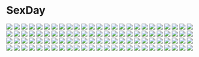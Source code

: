 # SexDay
![](https://konachan.com/jpeg/b5c62f5d5810d079d4e91ea736000581/Konachan.com%20-%2043174%20anus%20ass%20bed%20blush%20game_cg%20magus_tale%20nopan%20pink_eyes%20pussy%20skirt%20stockings%20tenmaso%20thighhighs%20twins%20twintails%20uncensored%20wet%20whirlpool%20yuri.jpg)
![](https://konachan.com/image/68c1981afea43e55f512ea44f09540f3/Konachan.com%20-%20156248%20car%20clouds%20landscape%20mogumo%20nobody%20original%20scenic%20sky%20sunset.jpg)
![](https://konachan.com/jpeg/037b2dfa4e88e0ff3f2b0cb031914fe3/Konachan.com%20-%20142840%20bed%20blush%20breasts%20fujimori_yuu%20game_cg%20nipples%20open_shirt%20purple_eyes%20purple_hair%20pussy%20spread_legs%20spread_pussy%20uncensored%20yuuki_hagure.jpg)
![](https://konachan.com/jpeg/da8aa12043e6b7e3cd3f194993134aec/Konachan.com%20-%20164788%20accela%20breast_grab%20breasts%20censored%20game_cg%20reminiscence%20sex%20tigre_soft%20tomose_shunsaku.jpg)
![](https://konachan.com/image/380948f69e6d6b81a5b8df265cc9e111/Konachan.com%20-%2032258%20kimura_kaere%20sayonara_zetsubou_sensei%20usui_kagero.jpg)
![](https://konachan.com/jpeg/d61e1395ac48713e48009bcb9d5e1d62/Konachan.com%20-%20251238%20alice_margatroid%20aqua_eyes%20blonde_hair%20blush%20doll%20hourai%20mage%20nasuno_chiyo%20pantyhose%20shanghai_doll%20short_hair%20sword%20tie%20touhou%20watermark%20weapon.jpg)
![](https://konachan.com/image/64abfd3a030cd6121c9775cb36d9b37a/Konachan.com%20-%2058774%20black%20black_rock_shooter%20chan%C3%97co%20close%20kuroi_mato.jpg)
![](https://konachan.com/image/1d94ac16a699d0f20ef49fa65b160bdd/Konachan.com%20-%2044406%20abhar%20ass%20barefoot%20bed%20blush%20brown_hair%20long_hair%20misaki_kurehito%20nakano_hinata%20no_bra%20pajamas%20panties%20shirt_lift%20sleeping%20underboob%20underwear.jpg)
![](https://konachan.com/image/6bfe3ff2872c6ea8360c953165010e79/Konachan.com%20-%20291874%20animal_ears%20anthropomorphism%20ass%20atago_%28azur_lane%29%20ayanami_%28azur_lane%29%20azur_lane%20bloomers%20cheerleader%20foxgirl%20group%20gym_uniform%20koflif%20thighhighs.jpg)
![](https://konachan.com/jpeg/c9dcd04b64951dbccfcf92b59bd7b16f/Konachan.com%20-%2041919%20kyouran_kazoku_nikki.jpg)
![](https://konachan.com/image/7eae2a97749dcf8b9d9d0e2d1731a523/Konachan.com%20-%2022472%202girls%20animal_ears%20bunny%20bunnygirl%20candy%20headband%20kanon%20kawasumi_mai%20key%20kurata_sayuri%20loli%20megami%20scan%20teddy_bear%20visualart.jpg)
![](https://konachan.com/jpeg/0f0a2690c827f4bade5447db81b230f7/Konachan.com%20-%20304121%20apron%20ayase_hazuki%20blue_eyes%20blush%20brown_hair%20food%20game_cg%20hachimitsu_soft%20hat%20icing_-love_coating-%20long_hair%20ponytail%20takasaki_akiho.jpg)
![](https://konachan.com/jpeg/3ceba3792b1ed77eb0a974248fdc98d7/Konachan.com%20-%20266411%20blue_hair%20blush%20bow%20brown_eyes%20brown_hair%20green_eyes%20kurosawa_ruby%20pink_eyes%20red_hair%20school_uniform%20short_hair%20sudach_koppe%20tsushima_yoshiko.jpg)
![](https://konachan.com/jpeg/4b636acd8468154ee202d9ed1c7ecbc5/Konachan.com%20-%2092511%20brown_eyes%20brown_hair%20loli%20thighhighs%20to_love_ru%20vector%20yuuki_mikan%20zettai_ryouiki.jpg)
![](https://konachan.com/jpeg/f33350d44ad947879a15433a82d3f3be/Konachan.com%20-%20267381%20ariella_lu%20black_hair%20blonde_hair%20blush%20book%20bow%20brown_hair%20firill_crest%20green_eyes%20headband%20korie_riko%20ponytail%20purple_eyes%20purple_hair%20short_hair.jpg)
![](https://konachan.com/image/5cba480634c0610ae6ff15dc45962794/Konachan.com%20-%20298603%20animal_ears%20blonde_hair%20blush%20cat_smile%20gloves%20green_eyes%20knife%20natori_youkai%20original%20short_hair%20thighhighs.jpg)
![](https://konachan.com/image/d61197d18277c57323cda9c37f2904a2/Konachan.com%20-%20200675%20blonde_hair%20claymore%20clouds%20leo_chuang%20long_hair%20realistic%20sideboob%20sky%20sword%20teresa%20weapon%20wings%20yellow_eyes.jpg)
![](https://konachan.com/image/ed949d2daeff9ff70f107e464227caab/Konachan.com%20-%20305911%20aliasing%20bed%20blush%20breasts%20cleavage%20fate_grand_order%20fate_%28series%29%20jjeono%20mash_kyrielight%20purple_eyes%20purple_hair%20short_hair.jpg)
![](https://konachan.com/jpeg/e1bddd34ecbd8af69adcfe38a58c1d64/Konachan.com%20-%20124001%20blue_eyes%20breasts%20censored%20fang%20footjob%20game_cg%20long_hair%20nipples%20omega_star%20open_shirt%20penis%20pussy%20thighhighs%20twintails%20vampire%20white_hair.jpg)
![](https://konachan.com/image/33e3c2fbe9ca075784f37c8de1b7a080/Konachan.com%20-%2082960%20bunnygirl%20dress%20inaba_tewi%20red_eyes%20sugiyuu%20thighhighs%20touhou.jpg)
![](https://konachan.com/image/9342c062825818189b4b33c78e87ede8/Konachan.com%20-%2033295%20bikini%20swimsuit%20tagme.jpg)
![](https://konachan.com/image/7d401ad86aaaa96d1836a2fc7993b215/Konachan.com%20-%20249769%20aisora%20aliasing%20boots%20hatsune_miku%20leek%20long_hair%20skirt%20thighhighs%20tie%20twintails%20vocaloid.jpg)
![](https://konachan.com/jpeg/e37556b51af919b9619a3f20829c9956/Konachan.com%20-%20187549%20akakitsu%20anthropomorphism%20kantai_collection%20midway_hime.jpg)
![](https://konachan.com/image/853d7c29a97c96a80d08f111a5f6da27/Konachan.com%20-%2044418%20doll%20rozen_maiden%20suigintou.jpg)
![](https://konachan.com/image/7490509914ce948b982b1bc01adb5694/Konachan.com%20-%20200668%20barefoot%20black_hair%20blue_eyes%20braids%20breasts%20cleavage%20dress%20gray_hair%20group%20kurata_yui%20long_hair%20male%20pink_hair%20red_hair%20scan%20short_hair%20sideboob%20suit.jpg)
![](https://konachan.com/image/7077e88d2d1356eba0849fe9cc5ba153/Konachan.com%20-%20100359%20akemi_homura%20kaname_madoka%20kyuubee%20mahou_shoujo_madoka_magica%20miki_sayaka%20sakura_kyouko%20tomoe_mami%20yuunagi_yuu.jpg)
![](https://konachan.com/image/a251ac38565c022d26d12fd9cf612998/Konachan.com%20-%2022740%20shakugan_no_shana%20shana.jpg)
![](https://konachan.com/image/5126d1d87710b42bc2dd590ec6d0725e/Konachan.com%20-%20200138%20apron%20aqua_eyes%20blush%20bow%20braids%20cura%20fang%20gloves%20hachiroku%20hat%20loli%20long_hair%20lose%20maitetsu%20pink_hair%20red_eyes%20red_hair%20shorts%20socks%20uniform.jpg)
![](https://konachan.com/jpeg/9aca31342e628d33b47fc343f981517a/Konachan.com%20-%20277469%20black_hair%20brown_hair%20dress%20gray_hair%20group%20hari611%20hug%20kneehighs%20long_hair%20mitake_ran%20pink_eyes%20pink_hair%20purple_eyes%20ribbons%20short_hair%20skirt%20wink.jpg)
![](https://konachan.com/jpeg/db17f3f01e71719ab342082f00c1087b/Konachan.com%20-%20216531%20aqua_eyes%20cat_smile%20chibi%20erich%20hatsune_miku%20headphones%20hoodie%20long_hair%20necklace%20purple_eyes%20skirt%20thighhighs%20twintails%20vocaloid%20zettai_ryouiki.jpg)
![](https://konachan.com/image/de1d26f75c4b7dca5c4f06df032cd8bb/Konachan.com%20-%20245372%20breasts%20cleavage%20garter%20garter_belt%20hat%20long_hair%20sangokushi_taisen%20tagme_%28artist%29%20thighhighs.jpg)
![](https://konachan.com/jpeg/64830e6ff90732acfc8e14ce333a174a/Konachan.com%20-%20121696%202girls%20black_hair%20blue_eyes%20breasts%20brown_hair%20key%20konohana_lucia%20long_hair%20nipples%20purple_eyes%20rewrite%20ribbons%20senri_akane%20topless%20yukie.jpg)
![](https://konachan.com/image/5c8b7ed5d0b72153617b1dcfb47ad302/Konachan.com%20-%20272130%20autumn%20drink%20food%20forest%20gloves%20gray_hair%20group%20hat%20headband%20long_hair%20maid%20original%20pantyhose%20pink_eyes%20pink_hair%20shorts%20skirt%20sunset%20tie%20tree.jpg)
![](https://konachan.com/jpeg/18fa61bc1545ca62ece3b54d32a35018/Konachan.com%20-%20241161%20annin_doufu%20ichihara_nina%20idolmaster%20idolmaster_cinderella_girls%20idolmaster_cinderella_girls_starlight_stage%20kotatsu%20loli.jpg)
![](https://konachan.com/image/60cde112876de1fcea434e12e48e84f5/Konachan.com%20-%2016986%20izumi_konata%20lucky_star.jpg)
![](https://konachan.com/jpeg/4e83b9fe38d571ae33697aac521c9a9f/Konachan.com%20-%20267181%20blonde_hair%20censored%20choker%20fellatio%20green_eyes%20original%20penis%20short_hair%20signed%20suguru_tenkyoh.jpg)
![](https://konachan.com/jpeg/a7c9484a9f79e3e7c4c90d421b73208f/Konachan.com%20-%20272175%20animal_ears%20blonde_hair%20bunny_ears%20cosplay%20green_hair%20kagamine_len%20kneehighs%20long_hair%20male%20rainbow%20short_hair%20spencer_sais%20twintails%20vocaloid.jpg)
![](https://konachan.com/image/1a7c0301c36a839b14afc6792ca28b11/Konachan.com%20-%2036966%20angelina_rocca%20barefoot%20belle%20bra%20censored%20cunnilingus%20fue%20katahane%20navel%20nude%20panties%20pussy%20underwear%20yuri.jpg)
![](https://konachan.com/image/f164cc1387ea1ccf482d74a57d03dde9/Konachan.com%20-%2056912%20clannad%20ichinose_kotomi.jpg)
![](https://konachan.com/image/2585a892f0a07ca953c63a8778a9cd56/Konachan.com%20-%2028562%20censored%20chu_x_chu%20game_cg%20penis%20uesugi_uta%20unisonshift.jpg)
![](https://konachan.com/image/d5195e659522a0126b74f74027e0968a/Konachan.com%20-%2030524%20breasts%20nipples%20pointed_ears%20primula%20shuffle%20twintails.jpg)
![](https://konachan.com/image/307ce928ff78fef1ddaace1a2d690daf/Konachan.com%20-%2085308%20bass%20blonde_hair%20blue_eyes%20building%20drums%20gray_eyes%20green_hair%20group%20guitar%20instrument%20lin%2B%20male%20pink_hair%20signed%20thighhighs%20twintails%20vocaloid.jpg)
![](https://konachan.com/jpeg/229101f9e6aa931817fc0a4735c14794/Konachan.com%20-%20220920%20all_male%20black_hair%20brown_eyes%20cat_smile%20gray_eyes%20male%20matsuno_osomatsu%20mery_%28apfl0515%29%20osomatsu-kun%20osomatsu-san%20short_hair%20signed%20suit%20tie%20wink.jpg)
![](https://konachan.com/image/eac203fcb4cc10eea7babe861fbd73ad/Konachan.com%20-%2075659%20black_hair%20gun%20kurione_%28zassou%29%20open_shirt%20red_eyes%20reiuji_utsuho%20ribbons%20scar%20skirt%20touhou%20weapon%20wings.jpg)
![](https://konachan.com/jpeg/3e258d5414e4197eba9e6059fe77073f/Konachan.com%20-%20244484%20blonde_hair%20blush%20bow%20dress%20eromanga-sensei%20lolita_fashion%20long_hair%20red_eyes%20shiero.%20skirt_lift%20thighhighs%20white%20yamada_elf.jpg)
![](https://konachan.com/image/1867c43f85002c126625fad68d08b058/Konachan.com%20-%2058148%20breasts%20censored%20cum%20mobile_suit_gundam%20nipples%20nude%20penis%20sex%20tomose_shunsaku.jpg)
![](https://konachan.com/image/806dedb28cd7486c6e6f24055dcd8e32/Konachan.com%20-%2047418%20flandre_scarlet%20red%20shackles%20touhou%20vampire.jpg)
![](https://konachan.com/image/b03a20f9d24f69b9b0eb6ec8f0c5d5f9/Konachan.com%20-%2092599%20chima_q%20tagme%20tail%20weapon.jpg)
![](https://konachan.com/jpeg/cb995a18ac585b76e41e84df90beea50/Konachan.com%20-%20149157%20chuning_lover%20food%20game_cg%20koso%20natsu_konatsu%20school_uniform%20sugar_house%20tie.jpg)
![](https://konachan.com/image/a0a3c83b57a247e86f28e3b9b3e14350/Konachan.com%20-%20213921%20akemi_homura%20bow%20gun%20haraguroi_you%20headband%20long_hair%20mahou_shoujo_madoka_magica%20pantyhose%20polychromatic%20rain%20red_eyes%20skirt%20water%20weapon.jpg)
![](https://konachan.com/jpeg/c95a99c9e3606d75dea423cf7be614a4/Konachan.com%20-%2020055%20nagasarete_airantou%20tonkatsu%20touhouin_ikuto.jpg)
![](https://konachan.com/jpeg/2674f930dc99cbce69f41cff2f6050cd/Konachan.com%20-%20214242%20cotoco%20dualscreen%20orange_eyes%20original%20polychromatic%20scarf%20short_hair%20skirt%20thighhighs%20white_hair%20zettai_ryouiki.jpg)
![](https://konachan.com/image/908be3aa7cb6b14e4f67ff8f0cf5e111/Konachan.com%20-%20194331%202girls%20braids%20brown_eyes%20brown_hair%20japanese_clothes%20kanasuke%20kimono%20long_hair%20original%20umbrella.jpg)
![](https://konachan.com/image/77659ec7ecf3a69a9261b32f72705762/Konachan.com%20-%20303623%20blonde_hair%20camera%20leotard%20liclac%20loli%20original%20red_eyes%20shorts%20teddy_bear%20watermark.jpg)
![](https://konachan.com/image/7a52f4bade36a6467d6edcdc6a1fb5a6/Konachan.com%20-%20166477%20black_hair%20bow%20dress%20feathers%20fire%20gloves%20long_hair%20magic%20pc9527%20red_eyes%20reiuji_utsuho%20touhou%20weapon%20wings.jpg)
![](https://konachan.com/jpeg/b052974e94299996f6d33e85d96cceca/Konachan.com%20-%20119016%20megurine_luka%20vocaloid.jpg)
![](https://konachan.com/jpeg/386b8757fabdf522836e8470def76588/Konachan.com%20-%20292885%20leaves%20manino_%28mofuritaionaka%29%20original%20polychromatic%20signed.jpg)
![](https://konachan.com/image/3af344dc6101bad6ed8b4628865dd4f4/Konachan.com%20-%20180287%20original%20pixiv_fantasia%20stu_dts.jpg)
![](https://konachan.com/image/e7ed2545cb342cf7bacc21164688a638/Konachan.com%20-%2080717%20loli%20male%20umineko_no_naku_koro_ni%20ushiromiya_eva%20ushiromiya_krauss%20ushiromiya_rosa%20ushiromiya_rudolf.jpg)
![](https://konachan.com/image/50c57fedf65dd7576550c01be4181e04/Konachan.com%20-%20307228%20blonde_hair%20blush%20braids%20breasts%20fate_grand_order%20fate_%28series%29%20finx%20flowers%20headband%20maid%20saber%20saber_alter%20short_hair%20skirt%20thighhighs%20underboob.jpg)
![](https://konachan.com/image/3f3add2d9a24936d7b20c4cf13454ae0/Konachan.com%20-%20170975%20butterfly%20hatsune_miku%20long_hair%20purple_hair%20skirt%20socks%20tukino_%28panna%29%20twintails%20vocaloid.jpg)
![](https://konachan.com/jpeg/b00adbf91068d7f7037ae0c8ebe1f5fc/Konachan.com%20-%20287582%20animal%20blue_eyes%20blue_hair%20bow%20dress%20gradient%20hatsune_miku%20long_hair%20paper%20rabbit%20ribbons%20twintails%20vocaloid%20waifu2x%20yuki_miku%20yukine_%28vocaloid%29.jpg)
![](https://konachan.com/image/44cc9df64cc566d66c8f283d6190bb8b/Konachan.com%20-%20127200%20all_male%20gray%20kanamura_ren%20male%20nico_nico_singer%20tagme.jpg)
![](https://konachan.com/image/9903cd5d2323ece76d45c29285b6e8b7/Konachan.com%20-%2089743%20breasts%20cleavage%20japanese_clothes%20nopan%20primitive_link%20scan%20short_hair%20sione%20tsukimori_hiro%20yukata.jpg)
![](https://konachan.com/image/0d4bcb4647c5816b3388335b71e7e148/Konachan.com%20-%2078929%20hanato_kobato%20kobato%20winter.jpg)
![](https://konachan.com/image/7e430bb42171a66eef37d7605592a5bb/Konachan.com%20-%20145868%20ass%20braids%20brown_eyes%20brown_hair%20dead_or_alive%20kasumi%20see_through%20thighhighs%20wet.jpg)
![](https://konachan.com/jpeg/34191f9838aa01aeb85bb8f96fd29936/Konachan.com%20-%20224668%20anus%20aqua_hair%20ass%20blush%20breasts%20censored%20game_cg%20garter_belt%20long_hair%20nipples%20nitroplus%20nude%20pink_eyes%20pussy%20stockings%20thighhighs%20tokyo_necro.jpg)
![](https://konachan.com/image/fbb0d541da6c8387e5b6638b8fba22e4/Konachan.com%20-%20136305%20dress%20katana%20mifuru%20saigyouji_yuyuko%20sword%20touhou%20weapon.jpg)
![](https://konachan.com/jpeg/746fe95fd16ea7ad44e52d53783ad7b6/Konachan.com%20-%2068330%20blush%20scan%20takoyaki_%28roast%29%20thighhighs.jpg)
![](https://konachan.com/image/e4cb15df7f506315bc1ad5f4e0b823af/Konachan.com%20-%20104914%20hashida_itaru%20kiryuu_moeka%20makise_kurisu%20nineo%20okabe_rintarou%20shiina_mayuri%20steins%3Bgate.jpg)
![](https://konachan.com/jpeg/5b8fd4caefbf4fd70e68abbb58dcad54/Konachan.com%20-%206101%20bleach%20kusajishi_yachiru%20vector.jpg)
![](https://konachan.com/image/78eeb332ff4dbab2bfcad854e645ff6d/Konachan.com%20-%2087050%20angel%20long_hair%20tagme%20water%20wings.jpg)
![](https://konachan.com/image/c6b71002fdd83ad409e778294255ffc9/Konachan.com%20-%20263429%20azur_lane%20bunny_ears%20capriccio%20close%20crown%20drink%20food%20fruit%20gloves%20hoodie%20ice_cream%20loli%20long_hair%20ponytail%20red_eyes%20strawberry%20twintails%20white_hair.jpg)
![](https://konachan.com/jpeg/20f4c39b423218f275377bc506846a53/Konachan.com%20-%20261355%20card_captor_sakura%20chinchongcha%20kinomoto_sakura%20watermark.jpg)
![](https://konachan.com/jpeg/e7d979f6927595d932f5093093debe39/Konachan.com%20-%20134900%20alictia_bright%20game_cg%20hyouka_no_mau_sora_ni%20rosebleu%20shiori_mitsuike%20tagme_%28artist%29.jpg)
![](https://konachan.com/image/134d9a8a731e63309b0ffc5ec96a5c27/Konachan.com%20-%2082613%20asaca-yamashimo%20bikini%20green_hair%20hat%20kazami_yuuka%20swimsuit%20touhou.jpg)
![](https://konachan.com/image/d94cba0f74d65beef39520a5ce10ca98/Konachan.com%20-%20216109%20barasuishou%20close%20eyepatch%20lolita_fashion%20long_hair%20misaki_%28kyal_001%29%20rozen_maiden%20white_hair%20yellow_eyes%20zoom_layer.jpg)
![](https://konachan.com/image/acc10ed1e20e20db05f0b9d5e666b365/Konachan.com%20-%20205122%20breasts%20cum%20dk_senie%20garter_belt%20heart%20nipples%20no_bra%20nude%20original%20panties%20panty_pull%20purple_eyes%20pussy%20stockings%20thighhighs%20uncensored%20underwear.jpg)
![](https://konachan.com/image/ece6ae35e626bfcea727a3d2e6f6c1b9/Konachan.com%20-%2052072%20group%20hatsune_miku%20kagamine_len%20kagamine_rin%20kaito%20male%20megurine_luka%20meiko%20school_uniform%20vocaloid.jpg)
![](https://konachan.com/jpeg/8e3db35cda8bbeffcdfde09d812be485/Konachan.com%20-%20137934%20game_cg%20kiss%20kono_oozora_ni_tsubasa_wo_hirogete%20mochizuki_amane.jpg)
![](https://konachan.com/image/bc0fe6b50eae539895ee8c090efeeb78/Konachan.com%20-%20300971%202girls%20byleth_%28female%29%20chocolate%20de_mo_ne%20edelgard_von_hresvelg%20fire_emblem%20long_hair%20panties%20pantyhose%20topless%20underwear%20yuri.jpg)
![](https://konachan.com/image/9263791231015138db4e555e2dc5f850/Konachan.com%20-%2018399%20bicolored_eyes%20brown_hair%20long_hair%20rozen_maiden%20suiseiseki.jpg)
![](https://konachan.com/jpeg/f0d05520c6def33352f755ba9ef661b4/Konachan.com%20-%20145634%20animal_ears%20blue_eyes%20forest%20mikurou_%28nayuta%29%20original%20tree.jpg)
![](https://konachan.com/image/d21e9fe5e08bb2a6c2f56929d7d07344/Konachan.com%20-%20182151%20jpeg_artifacts%20kagerou_project%20long_hair%20rain_lan%20red_eyes%20red_hair%20scarf%20school_uniform%20skirt%20tateyama_ayano%20umbrella.jpg)
![](https://konachan.com/jpeg/3a3f49ff1694380665ec841ee8dc6cb3/Konachan.com%20-%20261769%20aqua_eyes%20breasts%20chiyingzai%20eromanga-sensei%20gray_hair%20izumi_sagiri%20loli%20long_hair%20no_bra%20nopan%20scan.jpg)
![](https://konachan.com/image/03586ed0cf292f3d34438d2205e03614/Konachan.com%20-%2042475%20blue%20blue_eyes%20blue_hair%20hatsune_miku%20natsumiya_yuzu%20thighhighs%20vocaloid.jpg)
![](https://konachan.com/image/51a45414e55feaba6c12f5695926e2e0/Konachan.com%20-%20165862%20black_hair%20black_rock_shooter%20blue_eyes%20choker%20dream_of_abell%20fang%20kuroi_mato%20sword%20twintails%20weapon.jpg)
![](https://konachan.com/jpeg/3dc4f220ae7d7c8b7ee3f6b4a95ca98a/Konachan.com%20-%20161923%20all_male%20bandage%20blazblue%20blonde_hair%20blue_eyes%20flowers%20jin_kisaragi%20katana%20male%20sayo_wini%20sword%20weapon.jpg)
![](https://konachan.com/image/07aed3b65b127166ef393bdfa4cfbc18/Konachan.com%20-%20283440%202girls%20black_hair%20breasts%20brown_eyes%20idolmaster%20leaves%20night%20onsen%20orange_eyes%20ponytail%20short_hair%20sky%20takafuji_kako%20towel%20tree%20water%20yuri.jpg)
![](https://konachan.com/jpeg/ab2b2a369cb03dc9e8f19bbbbdd665f6/Konachan.com%20-%20124024%20cropped%20long_hair%20namaru_%28summer_dandy%29%20orange_eyes%20original%20school_swimsuit%20swimsuit%20thighhighs%20white_hair%20witch.jpg)
![](https://konachan.com/image/a83f0b06de87b4cd78f901211e943cf5/Konachan.com%20-%209864%20anthropomorphism%20blonde_hair%20blue_eyes%20hat%20kurudaz%20mechagirl%20original%20uniform%20weapon.jpg)
![](https://konachan.com/jpeg/ba9fdb57c8852951d2326083975e6111/Konachan.com%20-%20296515%20amakano_2%20autumn%20blush%20braids%20brown_hair%20building%20green_eyes%20leaves%20long_hair%20pantyhose%20piromizu%20ponytail%20purple_hair%20red_eyes%20skirt%20tie%20wink.jpg)
![](https://konachan.com/image/939726d39d29948e2abba1e82f9bd805/Konachan.com%20-%205121%20tagme.jpg)
![](https://konachan.com/image/8d4a1c336d0375ad5a7f64381982fd53/Konachan.com%20-%20135182%202girls%20blush%20kneehighs%20nipples%20nipple_slip%20panties%20panty_pull%20skirt%20tagme%20taka_tony%20underwear%20yuri.jpg)
![](https://konachan.com/jpeg/0cd2d3c901af349c0ae077bf1cde4bab/Konachan.com%20-%20239784%20blush%20breasts%20censored%20game_cg%20hulotte%20ikegami_akane%20long_hair%20navel%20nipples%20nude%20penis%20pink_eyes%20red_hair%20sex%20spread_legs%20wet%20yagami_kanna.jpg)
![](https://konachan.com/jpeg/44c559b18efe2fb82eb02bd23c76497b/Konachan.com%20-%20287955%20barefoot%20bikini%20blush%20breasts%20cleavage%20food%20hoodie%20ice_cream%20long_hair%20open_shirt%20original%20ponytail%20popsicle%20red_eyes%20shiomachi%20swimsuit%20white_hair.jpg)
![](https://konachan.com/image/907647c8f894b6b22318353248db5299/Konachan.com%20-%20206054%20bow%20dress%20heart%20nanna_%28irasutokanakili%29%20original%20pink_eyes%20pink_hair%20polychromatic%20ribbons%20stars%20twintails%20wand.jpg)
![](https://konachan.com/jpeg/88fee3270954dd51a293c02cec24cf88/Konachan.com%20-%20204127%20anus%20blue_eyes%20blue_hair%20breasts%20cropped%20jack_dempa%20nipples%20nude%20pussy%20pussy_juice%20spread_legs%20spread_pussy%20twintails%20uncensored%20vocaloid.jpg)
![](https://konachan.com/image/a4ba46d0a70b32f81a69cb874439cb64/Konachan.com%20-%20232449%20aliasing%20aqua_eyes%20black_hair%20blonde_hair%20blue_hair%20breasts%20brown_eyes%20fang%20gray_hair%20green_eyes%20group%20hoshii_miki%20idolmaster%20ponytail%20purple_eyes.jpg)
![](https://konachan.com/image/b5c2cb005489f607965fa7a7ccf0a919/Konachan.com%20-%20238444%20black_hair%20blue_eyes%20breasts%20kirisaki_kyouko%20red_eyes%20run_elsie_jewelria%20short_hair%20to_love_ru%20to_love_ru_darkness%20wet%20yabuki_kentarou.jpg)
